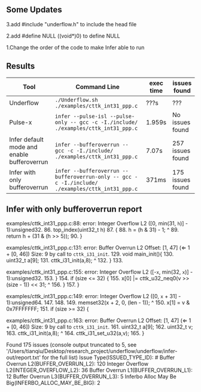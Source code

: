 ## Some Updates

3.add #include "underflow.h" to include the head file

2.add #define NULL ((void*)0) to define NULL

1.Change the order of the code to make Infer able to run

## Results

|Tool|Command Line|exec time|issues found                         |
|----------------|-------------------------------|-----------------------------|---------------------------|
|Underflow|`./Underflow.sh ./examples/cttk_int31_ppp.c `|???s|???|
|Pulse-x|`infer --pulse-isl --pulse-only -- gcc -c -I./include/ ./examples/cttk_int31_ppp.c`|1.959s|No issues found|
|Infer default mode and enable bufferoverrun|`infer --bufferoverrun -- gcc -c -I./include/ ./examples/cttk_int31_ppp.c`|7.07s|257 issues found|
|Infer with only bufferoverrun|`infer --bufferoverrun --bufferoverrun-only -- gcc -c -I./include/ ./examples/cttk_int31_ppp.c`|371ms|175 issues found|






## Infer with only bufferoverrun report

examples/cttk_int31_ppp.c:88: error: Integer Overflow L2
  ([0, min(31, `h`)] - 1):unsigned32.
  86. top_index(uint32_t h)
  87. {
  88.  h = (h & 31) - 1;
       ^
  89.  return h + (31 & (h >> 5));
  90. }

examples/cttk_int31_ppp.c:131: error: Buffer Overrun L2
  Offset: [1, 47] (⇐ 1 + [0, 46]) Size: 9 by call to `cttk_i31_init`.
  129. void main_init(){
  130.   uint32_t a[9];
  131.   cttk_i31_init(a,8);
         ^
  132. }
  133. 

examples/cttk_int31_ppp.c:155: error: Integer Overflow L2
  ([-`x`, min(32, `x`)] - 1):unsigned32.
  153.  }
  154.  if (size <= 32) {
  155.   x[0] |= cttk_u32_neq0(v >> (size - 1)) << 31;
                 ^
  156.  }
  157. }

examples/cttk_int31_ppp.c:149: error: Integer Overflow L2
  ([0, `x` + 31] - 1):unsigned64.
  147. 
  148. 
  149.  memset32(x + 2, 0, (len - 1));
        ^
  150.  x[1] = v & 0x7FFFFFFF;
  151.  if (size >= 32) {

examples/cttk_int31_ppp.c:163: error: Buffer Overrun L2
  Offset: [1, 47] (⇐ 1 + [0, 46]) Size: 9 by call to `cttk_i31_init`.
  161.   uint32_t a[9];
  162.   uint32_t v;
  163.   cttk_i31_init(a,8);
         ^
  164.   cttk_i31_set_u32(a,v);
  165. }


Found 175 issues (console output truncated to 5, see '/Users/tianqiu/Desktop/research_project/underflow/underflow/infer-out/report.txt' for the full list)
                          Issue Type(ISSUED_TYPE_ID): #
                Buffer Overrun L2(BUFFER_OVERRUN_L2): 120
            Integer Overflow L2(INTEGER_OVERFLOW_L2): 36
                Buffer Overrun L1(BUFFER_OVERRUN_L1): 12
                Buffer Overrun L3(BUFFER_OVERRUN_L3): 5
  Inferbo Alloc May Be Big(INFERBO_ALLOC_MAY_BE_BIG): 2
